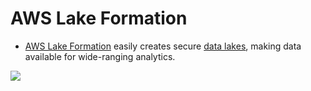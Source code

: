# AWS Lake Formation
- [AWS Lake Formation](https://aws.amazon.com/lake-formation/) easily creates secure [data lakes](../../../1_HLDDesignComponents/0_SystemGlossaries/BigData/DataLake.md), making data available for wide-ranging analytics.

![](https://d1.awsstatic.com/diagrams/Lake-formation-HIW.9ea3fab3b2ac697a42ae7a805b986278ffd4f41e.png)